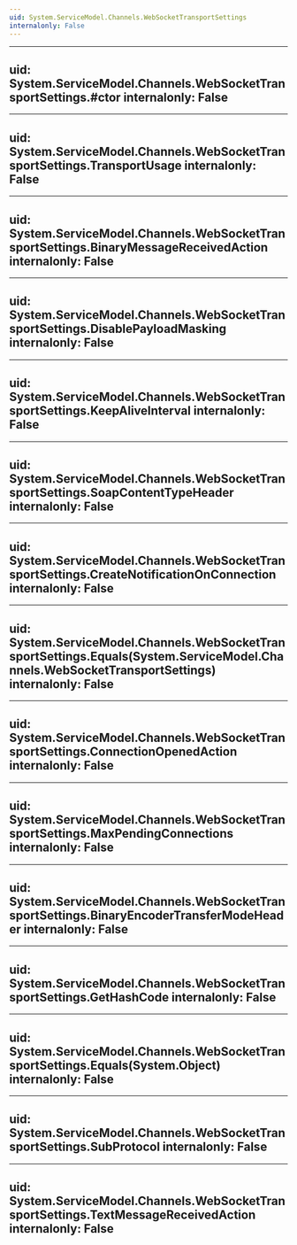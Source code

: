 ```yaml
---
uid: System.ServiceModel.Channels.WebSocketTransportSettings
internalonly: False
---
```


---
uid: System.ServiceModel.Channels.WebSocketTransportSettings.#ctor
internalonly: False
---

---
uid: System.ServiceModel.Channels.WebSocketTransportSettings.TransportUsage
internalonly: False
---

---
uid: System.ServiceModel.Channels.WebSocketTransportSettings.BinaryMessageReceivedAction
internalonly: False
---

---
uid: System.ServiceModel.Channels.WebSocketTransportSettings.DisablePayloadMasking
internalonly: False
---

---
uid: System.ServiceModel.Channels.WebSocketTransportSettings.KeepAliveInterval
internalonly: False
---

---
uid: System.ServiceModel.Channels.WebSocketTransportSettings.SoapContentTypeHeader
internalonly: False
---

---
uid: System.ServiceModel.Channels.WebSocketTransportSettings.CreateNotificationOnConnection
internalonly: False
---

---
uid: System.ServiceModel.Channels.WebSocketTransportSettings.Equals(System.ServiceModel.Channels.WebSocketTransportSettings)
internalonly: False
---

---
uid: System.ServiceModel.Channels.WebSocketTransportSettings.ConnectionOpenedAction
internalonly: False
---

---
uid: System.ServiceModel.Channels.WebSocketTransportSettings.MaxPendingConnections
internalonly: False
---

---
uid: System.ServiceModel.Channels.WebSocketTransportSettings.BinaryEncoderTransferModeHeader
internalonly: False
---

---
uid: System.ServiceModel.Channels.WebSocketTransportSettings.GetHashCode
internalonly: False
---

---
uid: System.ServiceModel.Channels.WebSocketTransportSettings.Equals(System.Object)
internalonly: False
---

---
uid: System.ServiceModel.Channels.WebSocketTransportSettings.SubProtocol
internalonly: False
---

---
uid: System.ServiceModel.Channels.WebSocketTransportSettings.TextMessageReceivedAction
internalonly: False
---
